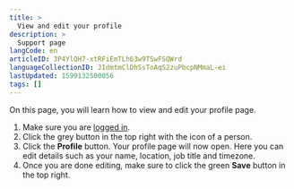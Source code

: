 ```yaml
---
title: >
  View and edit your profile
description: >
  Support page
langCode: en
articleID: 3P4YlQH7-xtRFiEmTLh63w9TSwFSQWrd
languageCollectionID: JIdmtmClDhSsToAqS2zuPbcpNMmaL-ei
lastUpdated: 1599132500056
tags: []
---
```


On this page, you will learn how to view and edit your profile page.

1.  Make sure you are [logged in](/support/log-in-or-register).
2.  Click the grey button in the top right with the icon of a person.
3.  Click the **Profile** button. Your profile page will now open. Here you can edit details such as your name, location, job title and timezone.
4.  Once you are done editing, make sure to click the green **Save** button in the top right.